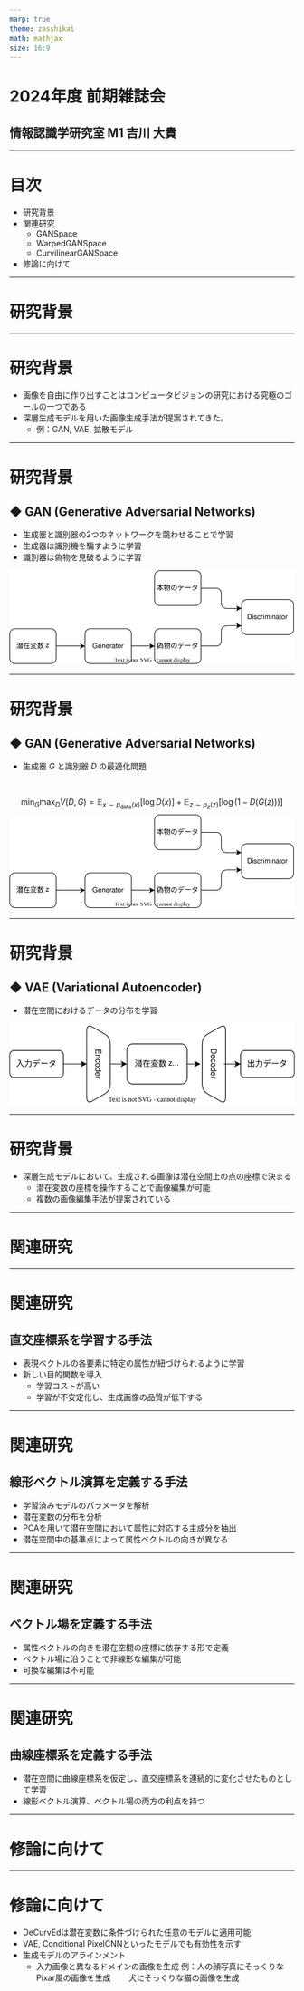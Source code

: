 ```yaml
---
marp: true
theme: zasshikai
math: mathjax
size: 16:9
---
```

<!--
_class: title
-->
# 2024年度 前期雑誌会

## 情報認識学研究室 M1 吉川 大貴

---
<!--
class: slides
footer: 2024/06/11<span style="margin-left:250px;">Deep Learning : Foundations and Concepts 2024</span>
paginate: true
-->
# 目次
- 研究背景
- 関連研究
  - GANSpace
  - WarpedGANSpace
  - CurvilinearGANSpace
- 修論に向けて

---
<!--
_class: eyecatch
--> 
# 研究背景

---
# 研究背景

- 画像を自由に作り出すことはコンピュータビジョンの研究における究極のゴールの一つである
- 深層生成モデルを用いた画像生成手法が提案されてきた。
  - 例：GAN, VAE, 拡散モデル

---
# 研究背景
## ◆ GAN (Generative Adversarial Networks)
- 生成器と識別器の2つのネットワークを競わせることで学習
- 生成器は識別機を騙すように学習
- 識別器は偽物を見破るように学習

![w:800](images/GAN.svg)

---
# 研究背景
## ◆ GAN (Generative Adversarial Networks)
- 生成器 $G$ と識別器 $D$ の最適化問題
<br>

$$
\min_G \max_D V(D, G) = \mathbb{E}_{x \sim p_{\text{data}}(x)}[\log D(x)] + \mathbb{E}_{z \sim p_z(z)}[\log(1 - D(G(z)))]
$$
![w:800](images/GAN.svg)

---
# 研究背景

## ◆ VAE (Variational Autoencoder)
- 潜在空間におけるデータの分布を学習


![w:800](images/VAE.svg)

---
# 研究背景

- 深層生成モデルにおいて、生成される画像は潜在空間上の点の座標で決まる
  - 潜在変数の座標を操作することで画像編集が可能
  - 複数の画像編集手法が提案されている

---
<!--
_class: eyecatch
-->
# 関連研究

---
# 関連研究
## 直交座標系を学習する手法
- 表現ベクトルの各要素に特定の属性が紐づけられるように学習
- 新しい目的関数を導入
  - 学習コストが高い
  - 学習が不安定化し、生成画像の品質が低下する

---
# 関連研究
## 線形ベクトル演算を定義する手法
- 学習済みモデルのパラメータを解析
- 潜在変数の分布を分析
- PCAを用いて潜在空間において属性に対応する主成分を抽出
- 潜在空間中の基準点によって属性ベクトルの向きが異なる

---
# 関連研究
## ベクトル場を定義する手法
- 属性ベクトルの向きを潜在空間の座標に依存する形で定義
- ベクトル場に沿うことで非線形な編集が可能
- 可換な編集は不可能

---
# 関連研究
## 曲線座標系を定義する手法
- 潜在空間に曲線座標系を仮定し、直交座標系を連続的に変化させたものとして学習
- 線形ベクトル演算、ベクトル場の両方の利点を持つ


---
<!--
_class: eyecatch
-->
# 修論に向けて

---
# 修論に向けて
- DeCurvEdは潜在変数に条件づけられた任意のモデルに適用可能
- VAE, Conditional PixelCNNといったモデルでも有効性を示す
- 生成モデルのアラインメント
  - 入力画像と異なるドメインの画像を生成
  例：人の顔写真にそっくりなPixar風の画像を生成
  　　犬にそっくりな猫の画像を生成